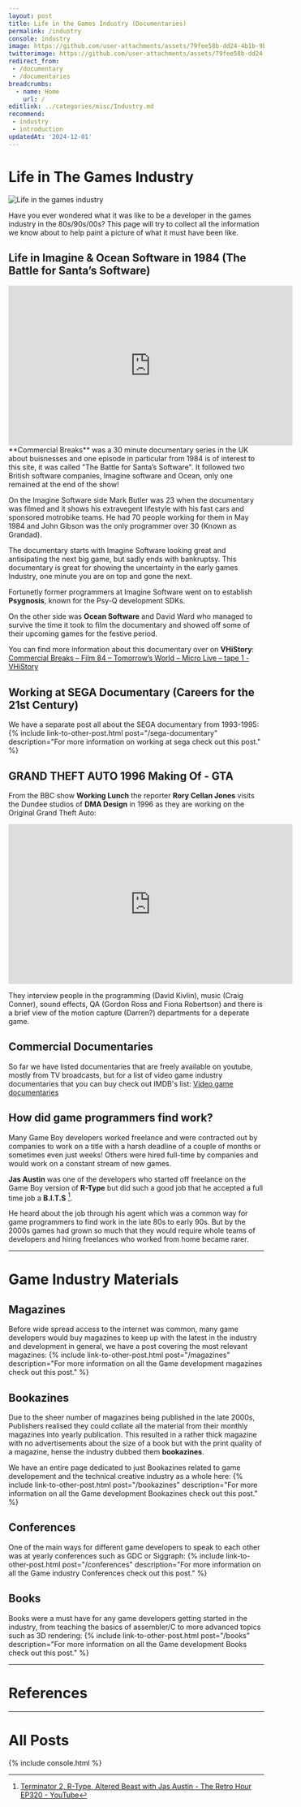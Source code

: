 ```yaml
---
layout: post
title: Life in the Games Industry (Documentaries)
permalink: /industry
console: industry
image: https://github.com/user-attachments/assets/79fee58b-dd24-4b1b-9b9e-6de863927463
twitterimage: https://github.com/user-attachments/assets/79fee58b-dd24-4b1b-9b9e-6de863927463
redirect_from:
 - /documentary
 - /documentaries
breadcrumbs:
  - name: Home
    url: /
editlink: ../categories/misc/Industry.md
recommend:
 - industry
 - introduction
updatedAt: '2024-12-01'
---
```


# Life in The Games Industry
![Life in the games industry](https://github.com/user-attachments/assets/79fee58b-dd24-4b1b-9b9e-6de863927463)

Have you ever wondered what it was like to be a developer in the games industry in the 80s/90s/00s? This page will try to collect all the information we know about to help paint a picture of what it must have been like.

## Life in Imagine & Ocean Software in 1984 (The Battle for Santa’s Software)
<iframe width="560" height="315" src="https://www.youtube.com/embed/ChmQBK_EaUQ" title="YouTube video player" frameborder="0" allow="accelerometer; autoplay; clipboard-write; encrypted-media; gyroscope; picture-in-picture" allowfullscreen></iframe>
**Commercial Breaks** was a 30 minute documentary series in the UK about buisnesses and one episode in particular from 1984 is of interest to this site, it was called "The Battle for Santa’s Software". It followed two British software companies, Imagine software and Ocean, only one remained at the end of the show!

On the Imagine Software side Mark Butler was 23 when the documentary was filmed and it shows his extravegent lifestyle with his fast cars and sponsored motrobike teams. He had 70 people working for them in May 1984 and John Gibson was the only programmer over 30 (Known as Grandad).

The documentary starts with Imagine Software looking great and antisipating the next big game, but sadly ends with bankruptsy. This documentary is great for showing the uncertainty in the early games Industry, one minute you are on top and gone the next.

Fortunetly former programmers at Imagine Software went on to establish **Psygnosis**, known for the Psy-Q development SDKs.

On the other side was **Ocean Software** and David Ward who managed to survive the time it took to film the documentary and showed off some of their upcoming games for the festive period.

You can find more information about this documentary over on **VHiStory**: 
[Commercial Breaks – Film 84 – Tomorrow’s World – Micro Live – tape 1 - VHiStory](https://vhistory.wordpress.com/2022/12/10/commercial-breaks-film-84-tomorrows-world-micro-live-tape-1/)


## Working at SEGA Documentary (Careers for the 21st Century)
We have a separate post all about the SEGA documentary from 1993-1995:
{% include link-to-other-post.html post="/sega-documentary" description="For more information on working at sega check out this post." %}

## GRAND THEFT AUTO 1996 Making Of - GTA
From the BBC show **Working Lunch** the reporter **Rory Cellan Jones** visits the Dundee studios of **DMA Design** in 1996 as they are working on the Original Grand Theft Auto:
<iframe width="560" height="315" src="https://www.youtube.com/embed/7vWSi44ZTSw?si=_QcOERTiK1P1pDy3" title="YouTube video player" frameborder="0" allow="accelerometer; autoplay; clipboard-write; encrypted-media; gyroscope; picture-in-picture; web-share" referrerpolicy="strict-origin-when-cross-origin" allowfullscreen></iframe>

They interview people in the programming (David Kivlin), music (Craig Conner), sound effects, QA (Gordon Ross and  Fiona Robertson) and there is a brief view of the motion capture (Darren?) departments for a deperate game.

## Commercial Documentaries
So far we have listed documentaries that are freely available on youtube, mostly from TV broadcasts, but for a list of video game industry documentaries that you can buy check out IMDB's list:
[Video game documentaries](https://www.imdb.com/list/ls079153183/)


## How did game programmers find work?
Many Game Boy developers worked freelance and were contracted out by companies to work on a title with a harsh deadline of a couple of months or sometimes even just weeks! Others were hired full-time by companies and would work on a constant stream of new games.

**Jas Austin** was one of the developers who started off freelance on the Game Boy version of **R-Type** but did such a good job that he accepted a full time job a **B.I.T.S** [^1].

He heard about the job through his agent which was a common way for game programmers to find work in the late 80s to early 90s. But by the 2000s games had grown so much that they would require whole teams of developers and hiring freelances who worked from home became rarer.

---
# Game Industry Materials

## Magazines
Before wide spread access to the internet was common, many game developers would buy magazines to keep up with the latest in the industry and development in general, we have a post covering the most relevant magazines:
{% include link-to-other-post.html post="/magazines" description="For more information on all the Game development magazines check out this post." %}

## Bookazines
Due to the sheer number of magazines being published in the late 2000s, Publishers realised they could collate all the material from their monthly magazines into yearly publication.
This resulted in a rather thick magazine with no advertisements about the size of a book but with the print quality of a magazine, hense the industry dubbed them **bookazines**.

We have an entire page dedicated to just Bookazines related to game developement and the technical creative industry as a whole here:
{% include link-to-other-post.html post="/bookazines" description="For more information on all the Game development Bookazines check out this post." %}

## Conferences
One of the main ways for different game developers to speak to each other was at yearly conferences such as GDC or Siggraph:
{% include link-to-other-post.html post="/conferences" description="For more information on all the Game industry Conferences check out this post." %}

## Books
Books were a must have for any game developers getting started in the industry, from teaching the basics of assembler/C to more advanced topics such as 3D rendering:
{% include link-to-other-post.html post="/books" description="For more information on all the Game development Books check out this post." %}

---
# References
[^1]: [Terminator 2, R-Type, Altered Beast with Jas Austin - The Retro Hour EP320 - YouTube](https://www.youtube.com/watch?v=5ilnsca4jYc)

---
# All Posts


<div>
  
{% include console.html %}

</div>
